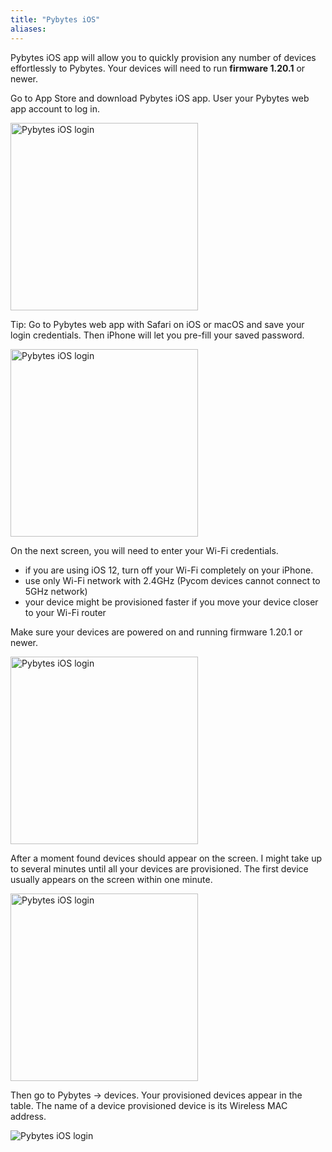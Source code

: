 ```yaml
---
title: "Pybytes iOS"
aliases:
---
```


Pybytes iOS app will allow you to quickly provision any number of devices effortlessly to Pybytes.
Your devices will need to run **firmware 1.20.1** or newer.

Go to App Store and download Pybytes iOS app.
User your Pybytes web app account to log in.

<img src="/gitbook/assets/pybytes/iOS/login.jpg" alt="Pybytes iOS login" width="300"/>

Tip: Go to Pybytes web app with Safari on iOS or macOS and save your login credentials. 
Then iPhone will let you pre-fill your saved password. 

<img src="/gitbook/assets/pybytes/iOS/loginSavedPasswords.jpg" alt="Pybytes iOS login" width="300"/>

On the next screen, you will need to enter your Wi-Fi credentials.

* if you are using iOS 12, turn off your Wi-Fi completely on your iPhone.
* use only Wi-Fi network with 2.4GHz (Pycom devices cannot connect to 5GHz network)
* your device might be provisioned faster if you move your device closer to your Wi-Fi router

Make sure your devices are powered on and running firmware 1.20.1 or newer.

<img src="/gitbook/assets/pybytes/iOS/wifiSettings.jpg" alt="Pybytes iOS login" width="300"/>

After a moment found devices should appear on the screen.
I might take up to several minutes until all your devices are provisioned.
The first device usually appears on the screen within one minute.   

<img src="/gitbook/assets/pybytes/iOS/provisionedDevicesIOS.jpg" alt="Pybytes iOS login" width="300"/>

Then go to Pybytes -> devices. Your provisioned devices appear in the table.
The name of a device provisioned device is its Wireless MAC address.  

<img src="/gitbook/assets/pybytes/iOS/provisionedDevicesPybytes.png" alt="Pybytes iOS login"/>

